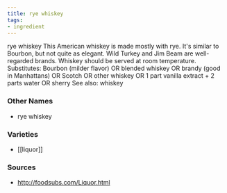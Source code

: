 ```yaml
---
title: rye whiskey
tags:
- ingredient
---
```

rye whiskey This American whiskey is made mostly with rye. It's similar to Bourbon, but not quite as elegant. Wild Turkey and Jim Beam are well-regarded brands. Whiskey should be served at room temperature. Substitutes: Bourbon (milder flavor) OR blended whiskey OR brandy (good in Manhattans) OR Scotch OR other whiskey OR 1 part vanilla extract + 2 parts water OR sherry See also: whiskey

### Other Names

* rye whiskey

### Varieties

* [[liquor]]

### Sources
* http://foodsubs.com/Liquor.html
